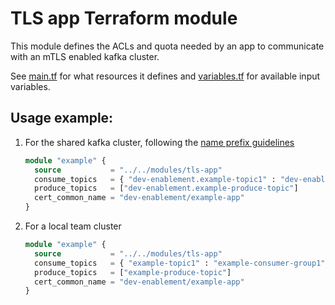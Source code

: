 # TLS app Terraform module

This module defines the ACLs and quota needed by an app to communicate with an mTLS enabled kafka cluster.

See [main.tf](main.tf) for what resources it defines and [variables.tf](variables.tf) for available input variables.

## Usage example:
1. For the shared kafka cluster, following the [name prefix guidelines](../../prod-aws/kafka-shared/README.md#contributing)
    ```terraform
    module "example" {
      source           = "../../modules/tls-app"
      consume_topics   = { "dev-enablement.example-topic1" : "dev-enablement.example-consumer-group1", "dev-enablement.example-topic2": "dev-enablement.example-consumer-group2" }
      produce_topics   = ["dev-enablement.example-produce-topic"]
      cert_common_name = "dev-enablement/example-app"
    }
    ```
2. For a local team cluster 
    ```terraform
    module "example" {
      source           = "../../modules/tls-app"
      consume_topics   = { "example-topic1" : "example-consumer-group1", "example-topic2": "example-consumer-group2" }
      produce_topics   = ["example-produce-topic"]
      cert_common_name = "dev-enablement/example-app"
    }    
    ```

